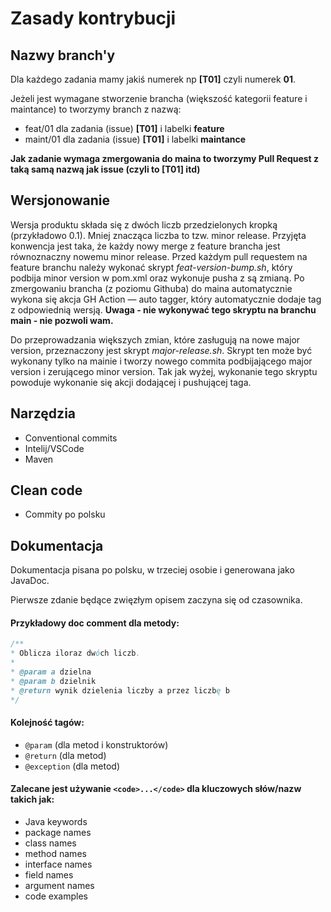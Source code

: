 # Zasady kontrybucji

## Nazwy branch'y
Dla każdego zadania mamy jakiś numerek np **[T01]** czyli numerek **01**.

Jeżeli jest wymagane stworzenie brancha (większość kategorii feature i maintance) to tworzymy branch z nazwą:
- feat/01 dla zadania (issue) **[T01]** i labelki **feature**
- maint/01 dla zadania (issue) **[T01]** i labelki **maintance**

**Jak zadanie wymaga zmergowania do maina to tworzymy Pull Request z taką samą nazwą jak issue (czyli to [T01] itd)**

## Wersjonowanie
Wersja produktu składa się z dwóch liczb przedzielonych kropką (przykładowo 0.1). Mniej znacząca liczba to tzw. minor
release. Przyjęta konwencja jest taka, że każdy nowy merge z feature brancha jest równoznaczny nowemu minor release.
Przed każdym pull requestem na feature branchu należy wykonać skrypt _feat-version-bump.sh_, który podbija minor version
w pom.xml oraz wykonuje pusha z są zmianą. Po zmergowaniu brancha (z poziomu Githuba) do maina automatycznie wykona się akcja GH Action — auto tagger,
który automatycznie dodaje tag z odpowiednią wersją. **Uwaga - nie wykonywać tego skryptu na branchu main - nie pozwoli
wam.**

Do przeprowadzania większych zmian, które zasługują na nowe major version, przeznaczony jest skrypt _major-release.sh_.
Skrypt ten może być wykonany tylko na mainie i tworzy nowego commita podbijającego major version i zerującego minor
version. Tak jak wyżej, wykonanie tego skryptu powoduje wykonanie się akcji dodającej i pushującej taga.

## Narzędzia
- Conventional commits
- Intelij/VSCode
- Maven

## Clean code
- Commity po polsku

## Dokumentacja
Dokumentacja pisana po polsku, w trzeciej osobie i generowana jako JavaDoc.

Pierwsze zdanie będące zwięzłym opisem zaczyna się od czasownika.
#### Przykładowy doc comment dla metody:
```java
/**
* Oblicza iloraz dwóch liczb.
*
* @param a dzielna 
* @param b dzielnik
* @return wynik dzielenia liczby a przez liczbę b
*/
```
#### Kolejność tagów:
- `@param` (dla metod i konstruktorów)
- `@return` (dla metod)
- `@exception` (dla metod)
#### Zalecane jest używanie  `<code>...</code>` dla kluczowych słów/nazw takich jak:
- Java keywords
- package names
- class names
- method names
- interface names
- field names
- argument names
- code examples
